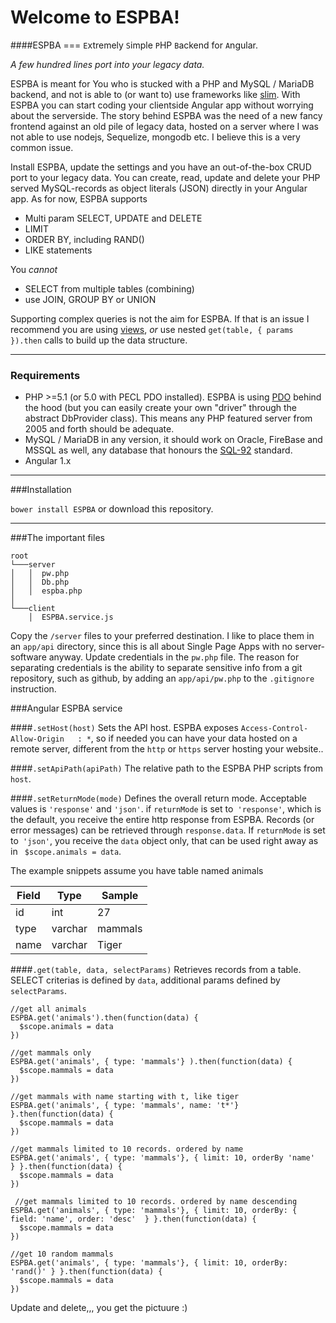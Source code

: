 # Welcome to ESPBA!
####ESPBA === `E`xtremely `S`imple `P`HP `B`ackend for `A`ngular.

*A few hundred lines port into your legacy data.*

 ESPBA is meant for You who is stucked with a PHP and MySQL / MariaDB backend, and not is able to (or want to) use frameworks like [slim](https://www.slimframework.com/).  With ESPBA you can start coding your clientside Angular  app without worrying about the serverside.  The story behind ESPBA was the need of a new fancy frontend against an old pile of legacy data,  hosted on a server where I was not able to use nodejs, Sequelize, mongodb etc. I believe this is a very common issue. 

Install ESPBA, update the settings and you have an out-of-the-box CRUD port to your legacy data. You can create, read, update and delete your PHP served MySQL-records as object literals (JSON) directly in your Angular app. As for now, ESPBA supports 

* Multi param SELECT, UPDATE and DELETE
* LIMIT
* ORDER BY, including RAND()
* LIKE statements

You *cannot*

* SELECT from multiple tables (combining)
* use JOIN, GROUP BY or UNION

Supporting complex queries is not the aim for ESPBA. If that is an issue I recommend you are using [views](https://dev.mysql.com/doc/refman/5.7/en/views.html), *or* use nested `get(table, { params }).then` calls to build up the data structure.

----
     

### Requirements

* PHP >=5.1 (or 5.0 with PECL PDO installed). ESPBA is using [PDO](http://php.net/manual/en/book.pdo.php) behind the hood (but you can easily create your own "driver" through the abstract DbProvider class). This means any PHP featured server from 2005 and forth should be adequate.
* MySQL /  MariaDB in any version, it should work on Oracle, FireBase and MSSQL as well, any database that honours the [SQL-92](http:///en.wikipedia.org/wiki/SQL-92) standard.
* Angular 1.x 
---
###Installation

`bower install ESPBA` or download this repository.

---
###The important files 
```
root
└───server
│   │  pw.php
│   │  Db.php
│   │  espba.php
│   
└───client
    │  ESPBA.service.js
```
Copy the `/server` files to your preferred destination. I like to place them in an `app/api` directory, since this is all about Single Page Apps with no server-software anyway.  Update credentials in the `pw.php` file.  The reason for separating credentials is the ability to separate sensitive info from a git repository, such as github, by adding an `app/api/pw.php` to the `.gitignore` instruction. 

###Angular ESPBA service



####`.setHost(host)`
Sets the API host. ESPBA exposes `Access-Control-Allow-Origin	: *`, so if needed you can have your data hosted on a remote server, different from the `http` or `https` server hosting your website..

####`.setApiPath(apiPath)`
The relative path to the ESPBA PHP scripts from `host`.

####`.setReturnMode(mode)`
Defines the overall return mode. Acceptable values is `'response'` and `'json'`. if `returnMode` is set to` 'response'`, which is the default, you receive the entire http response from ESPBA. Records (or error messages) can be retrieved through `response.data`.  If `returnMode` is set to` 'json'`, you receive the `data` object only, that can be used right away as in ` $scope.animals = data`.

The example snippets assume you have table named animals

Field  | Type | Sample
------ | -------  | --------
id  | int | 27
type  | varchar | mammals
name | varchar | Tiger

####`.get(table, data, selectParams)`
Retrieves records from a table.  SELECT criterias  is defined by `data`, additional params defined by `selectParams`. 

    //get all animals        
    ESPBA.get('animals').then(function(data) {
      $scope.animals = data
    })

    //get mammals only
    ESPBA.get('animals', { type: 'mammals'} ).then(function(data) {
      $scope.mammals = data
    })

    //get mammals with name starting with t, like tiger
    ESPBA.get('animals', { type: 'mammals', name: 't*'} }.then(function(data) {
      $scope.mammals = data
    })
 
    //get mammals limited to 10 records. ordered by name
    ESPBA.get('animals', { type: 'mammals'}, { limit: 10, orderBy 'name'  } }.then(function(data) {
      $scope.mammals = data
    })
    
     //get mammals limited to 10 records. ordered by name descending
    ESPBA.get('animals', { type: 'mammals'}, { limit: 10, orderBy: { field: 'name', order: 'desc'  } }.then(function(data) {
      $scope.mammals = data
    })
 
    //get 10 random mammals  
    ESPBA.get('animals', { type: 'mammals'}, { limit: 10, orderBy: 'rand()' } }.then(function(data) {
      $scope.mammals = data
    })
  
  
Update and delete,,, you get the pictuure :)
